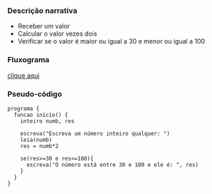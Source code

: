### Descrição narrativa
* Receber um valor
* Calcular o valor vezes dois
* Verificar se o valor é maior ou igual a 30 e menor ou igual a 100

### Fluxograma

<a href="https://whimsical.com/atividade-4-RupeEAJfCHcpNRtputimuk"> clique aqui </a>

### Pseudo-código
```
programa {
  funcao inicio() {
    inteiro numb, res

    escreva("Escreva um número inteiro qualquer: ")
    leia(numb)
    res = numb*2

    se(res>=30 e res<=100){
      escreva("O número está entre 30 e 100 e ele é: ", res)
    }
  }
}
```
